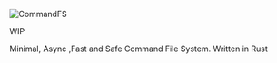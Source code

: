 ![CommandFS](https://raw.githubusercontent.com/unknownK19/CommandFS/062d2de9d3a668bcc29b2240ada30f85f9648c81/CommandFS.svg)

WIP
 
Minimal, Async ,Fast and Safe Command File System. Written in Rust

